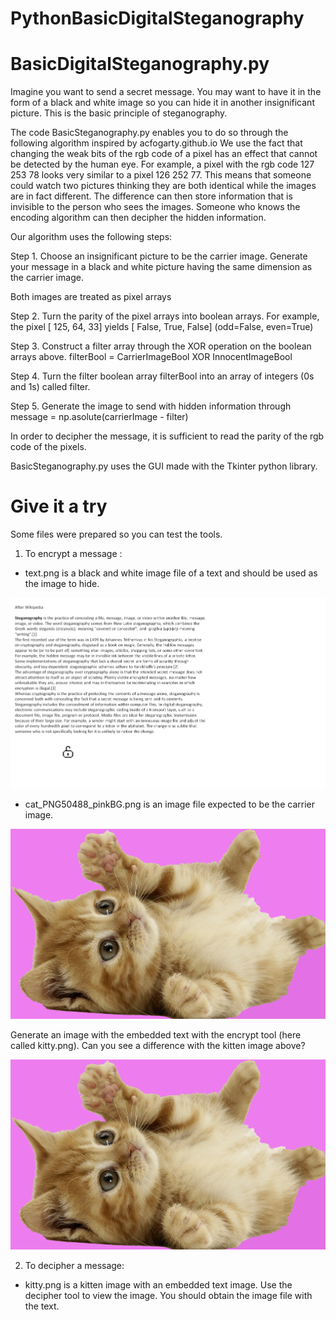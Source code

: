 # PythonBasicDigitalSteganography

BasicDigitalSteganography.py
============================
Imagine you want to send a secret message. You may want to have it in the form of a black and white image so you can hide it in another insignificant picture. This is the basic principle of steganography.

The code BasicSteganography.py enables you to do so through the following algorithm inspired by acfogarty.github.io
We use the fact that changing the weak bits of the rgb code of a pixel has an effect that cannot be detected by the human eye. For example, a pixel with the rgb code 127 253 78 looks very similar to a pixel 126 252 77. This means that someone could watch two pictures thinking they are both identical while the images are in fact different. The difference can then store information that is invisible to the person who sees the images. Someone who knows the encoding algorithm can then decipher the hidden information. 

Our algorithm uses the following steps:

Step 1. Choose an insignificant picture to be the carrier image.
Generate your message in a black and white picture having the same dimension as the carrier image.

Both images are treated as pixel arrays

Step 2. Turn the parity of the pixel arrays into boolean arrays.
For example, the pixel [ 125, 64, 33] yields [ False, True, False] (odd=False, even=True) 

Step 3. Construct a filter array through the XOR operation on the boolean arrays above.
filterBool = CarrierImageBool XOR InnocentImageBool

Step 4. Turn the filter boolean array filterBool into an array of integers (0s and 1s) called filter.

Step 5. Generate the image to send with hidden information through message = np.asolute(carrierImage - filter)

In order to decipher the message, it is sufficient to read the parity of the rgb code of the pixels.

BasicSteganography.py uses the GUI made with the Tkinter python library.

Give it a try
=============
Some files were prepared so you can test the tools.
1. To encrypt a message :

- text.png is a black and white image file of a text and should be used as the image to hide.

![text to hide](https://raw.githubusercontent.com/Joulik/BasicDigitalSteganography/master/text.png)

- cat_PNG50488_pinkBG.png is an image file expected to be the carrier image.

![carrier image](https://raw.githubusercontent.com/Joulik/BasicDigitalSteganography/master/cat_PNG50488_pinkBG.png)

Generate an image with the embedded text with the encrypt tool (here called kitty.png). Can you see a difference with the kitten image above?

![image with embedded text message image](https://raw.githubusercontent.com/Joulik/BasicDigitalSteganography/master/kitty.png)


2. To decipher a message:

- kitty.png is a kitten image with an embedded text image. Use the decipher tool to view the image. You should obtain the image file with the text.

